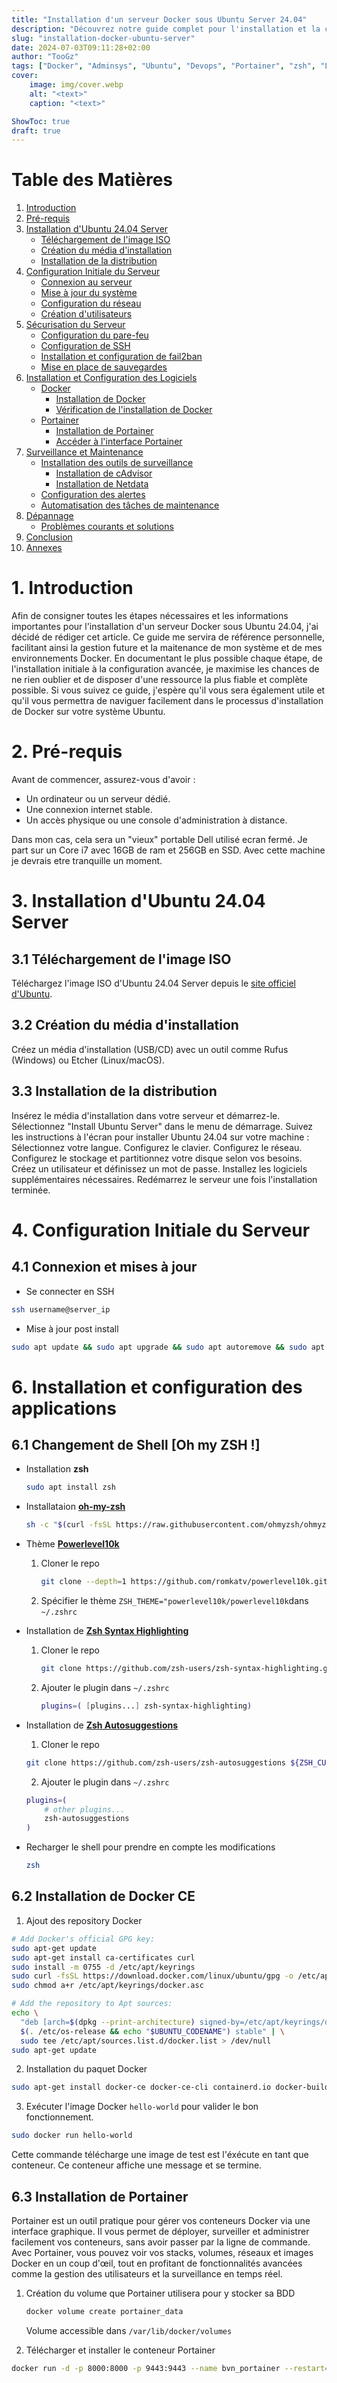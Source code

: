 ```yaml
---
title: "Installation d'un serveur Docker sous Ubuntu Server 24.04"
description: "Découvrez notre guide complet pour l'installation et la configuration de Docker CE sur Ubuntu 24.04. Suivez chaque étape détaillée, de l'installation d'Ubuntu Server à la configuration avancée de Docker et Portainer, pour optimiser la gestion et la maintenance de vos environnements Docker. Parfait pour les débutants et les administrateurs expérimentés."
slug: "installation-docker-ubuntu-server"
date: 2024-07-03T09:11:28+02:00
author: "TooGz"
tags: ["Docker", "Adminsys", "Ubuntu", "Devops", "Portainer", "zsh", "Linux"]
cover:
    image: img/cover.webp
    alt: "<text>"
    caption: "<text>"

ShowToc: true
draft: true
---
```



# Table des Matières
1. [Introduction](#1-introduction)
2. [Pré-requis](#2-pré-requis)
3. [Installation d'Ubuntu 24.04 Server](#3-installation-dubuntu-2404-server)
   - [Téléchargement de l'image ISO](#téléchargement-de-limage-iso)
   - [Création du média d'installation](#création-du-média-dinstallation)
   - [Installation de la distribution](#installation-de-la-distribution)
4. [Configuration Initiale du Serveur](#4-configuration-initiale-du-serveur)
   - [Connexion au serveur](#connexion-au-serveur)
   - [Mise à jour du système](#mise-à-jour-du-système)
   - [Configuration du réseau](#configuration-du-réseau)
   - [Création d'utilisateurs](#création-dutilisateurs)
5. [Sécurisation du Serveur](#5-sécurisation-du-serveur)
   - [Configuration du pare-feu](#configuration-du-pare-feu)
   - [Configuration de SSH](#configuration-de-ssh)
   - [Installation et configuration de fail2ban](#installation-et-configuration-de-fail2ban)
   - [Mise en place de sauvegardes](#mise-en-place-de-sauvegardes)
6. [Installation et Configuration des Logiciels](#6-installation-et-configuration-des-logiciels)
   - [Docker](#docker)
     - [Installation de Docker](#installation-de-docker)
     - [Vérification de l'installation de Docker](#vérification-de-linstallation-de-docker)
   - [Portainer](#portainer)
     - [Installation de Portainer](#installation-de-portainer)
     - [Accéder à l'interface Portainer](#accéder-à-linterface-portainer)
7. [Surveillance et Maintenance](#7-surveillance-et-maintenance)
   - [Installation des outils de surveillance](#installation-des-outils-de-surveillance)
     - [Installation de cAdvisor](#installation-de-cadvisor)
     - [Installation de Netdata](#installation-de-netdata)
   - [Configuration des alertes](#configuration-des-alertes)
   - [Automatisation des tâches de maintenance](#automatisation-des-tâches-de-maintenance)
8. [Dépannage](#8-dépannage)
   - [Problèmes courants et solutions](#problèmes-courants-et-solutions)
9. [Conclusion](#9-conclusion)
10. [Annexes](#10-annexes)






# 1. Introduction

Afin de consigner toutes les étapes nécessaires et les informations importantes pour l'installation d'un serveur Docker sous Ubuntu 24.04, j'ai décidé de rédiger cet article. Ce guide me servira de référence personnelle, facilitant ainsi la gestion future et la maitenance de mon système et de mes environnements Docker. En documentant le plus possible chaque étape, de l'installation initiale à la configuration avancée, je maximise les chances de ne rien oublier et de disposer d'une ressource la plus fiable et complète possible. Si vous suivez ce guide, j'espère qu'il vous sera également utile et qu'il vous permettra de naviguer facilement dans le processus d'installation de Docker sur votre système Ubuntu.

# 2. Pré-requis

Avant de commencer, assurez-vous d'avoir :

- Un ordinateur ou un serveur dédié.
- Une connexion internet stable.
- Un accès physique ou une console d'administration à distance.

Dans mon cas, cela sera un "vieux" portable Dell utilisé ecran fermé. Je part sur un Core i7 avec 16GB de ram et 256GB en SSD. Avec cette machine je devrais etre tranquille un moment.

# 3. Installation d'Ubuntu 24.04 Server
## 3.1 Téléchargement de l'image ISO

Téléchargez l'image ISO d'Ubuntu 24.04 Server depuis le [site officiel d'Ubuntu](https://ubuntu.com/download/server).

## 3.2 Création du média d'installation

Créez un média d'installation (USB/CD) avec un outil comme Rufus (Windows) ou Etcher (Linux/macOS).

## 3.3 Installation de la distribution

Insérez le média d'installation dans votre serveur et démarrez-le.
Sélectionnez "Install Ubuntu Server" dans le menu de démarrage.
Suivez les instructions à l'écran pour installer Ubuntu 24.04 sur votre machine :
Sélectionnez votre langue.
Configurez le clavier.
Configurez le réseau.
Configurez le stockage et partitionnez votre disque selon vos besoins.
Créez un utilisateur et définissez un mot de passe.
Installez les logiciels supplémentaires nécessaires.
Redémarrez le serveur une fois l'installation terminée.
















# 4. Configuration Initiale du Serveur

## 4.1 Connexion et mises à jour

- Se connecter en SSH

```bash
ssh username@server_ip
```

- Mise à jour post install

```bash
sudo apt update && sudo apt upgrade && sudo apt autoremove && sudo apt autoclean
```











# 6. Installation et configuration des applications


## 6.1 Changement de Shell [Oh my ZSH !]

- Installation **zsh**

    ```bash
    sudo apt install zsh
    ```

- Installataion [**oh-my-zsh**](https://ohmyz.sh/)
    ```bash
    sh -c "$(curl -fsSL https://raw.githubusercontent.com/ohmyzsh/ohmyzsh/master/tools/install.sh)"
    ```

- Thème [**Powerlevel10k**](https://github.com/romkatv/powerlevel10k)

    1. Cloner le repo
        ```bash
        git clone --depth=1 https://github.com/romkatv/powerlevel10k.git ${ZSH_CUSTOM:-$HOME/.oh-my-zsh/custom}/themes/powerlevel10k
        ```
    2. Spécifier le thème `ZSH_THEME="powerlevel10k/powerlevel10k`dans `~/.zshrc`

- Installation de [**Zsh Syntax Highlighting**](https://github.com/zsh-users/zsh-syntax-highlighting/blob/master/INSTALL.md#oh-my-zsh)
    
    1. Cloner le repo
        ```bash
        git clone https://github.com/zsh-users/zsh-syntax-highlighting.git ${ZSH_CUSTOM:-~/.oh-my-zsh/custom}/plugins/zsh-syntax-highlighting
        ```
    2. Ajouter le plugin dans `~/.zshrc`
        ```bash
        plugins=( [plugins...] zsh-syntax-highlighting)
        ```
- Installation de [**Zsh Autosuggestions**](https://github.com/zsh-users/zsh-autosuggestions/blob/master/INSTALL.md#oh-my-zsh)

    1. Cloner le repo
    ```bash
    git clone https://github.com/zsh-users/zsh-autosuggestions ${ZSH_CUSTOM:-~/.oh-my-zsh/custom}/plugins/zsh-autosuggestions
    ```    
    
    2. Ajouter le plugin dans `~/.zshrc`
    ```bash
    plugins=( 
        # other plugins...
        zsh-autosuggestions
    )
    ```

- Recharger le shell pour prendre en compte les modifications

    ```bash
    zsh
    ```

## 6.2 Installation de Docker CE

1. Ajout des repository Docker

```bash 
# Add Docker's official GPG key:
sudo apt-get update
sudo apt-get install ca-certificates curl
sudo install -m 0755 -d /etc/apt/keyrings
sudo curl -fsSL https://download.docker.com/linux/ubuntu/gpg -o /etc/apt/keyrings/docker.asc
sudo chmod a+r /etc/apt/keyrings/docker.asc

# Add the repository to Apt sources:
echo \
  "deb [arch=$(dpkg --print-architecture) signed-by=/etc/apt/keyrings/docker.asc] https://download.docker.com/linux/ubuntu \
  $(. /etc/os-release && echo "$UBUNTU_CODENAME") stable" | \
  sudo tee /etc/apt/sources.list.d/docker.list > /dev/null
sudo apt-get update
```

2. Installation du paquet Docker

```bash
sudo apt-get install docker-ce docker-ce-cli containerd.io docker-buildx-plugin docker-compose-plugin
```

3. Exécuter l'image Docker `hello-world` pour valider le bon fonctionnement.

```bash
sudo docker run hello-world
```

Cette commande télécharge une image de test est l'éxécute en tant que conteneur. Ce conteneur affiche une message et se termine.

## 6.3 Installation de Portainer

Portainer est un outil pratique pour gérer vos conteneurs Docker via une interface graphique. Il vous permet de déployer, surveiller et administrer facilement vos conteneurs, sans avoir passer par la ligne de commande. Avec Portainer, vous pouvez voir vos stacks, volumes, réseaux et images Docker en un coup d'œil, tout en profitant de fonctionnalités avancées comme la gestion des utilisateurs et la surveillance en temps réel.

1. Création du volume que Portainer utilisera pour y stocker sa BDD

    ```bash
    docker volume create portainer_data
    ```

    Volume accessible dans `/var/lib/docker/volumes`

2. Télécharger et installer le conteneur Portainer

```bash
docker run -d -p 8000:8000 -p 9443:9443 --name bvn_portainer --restart=always -v /var/run/docker.sock:/var/run/docker.sock -v portainer_data:/data portainer/portainer-ce:latest
```